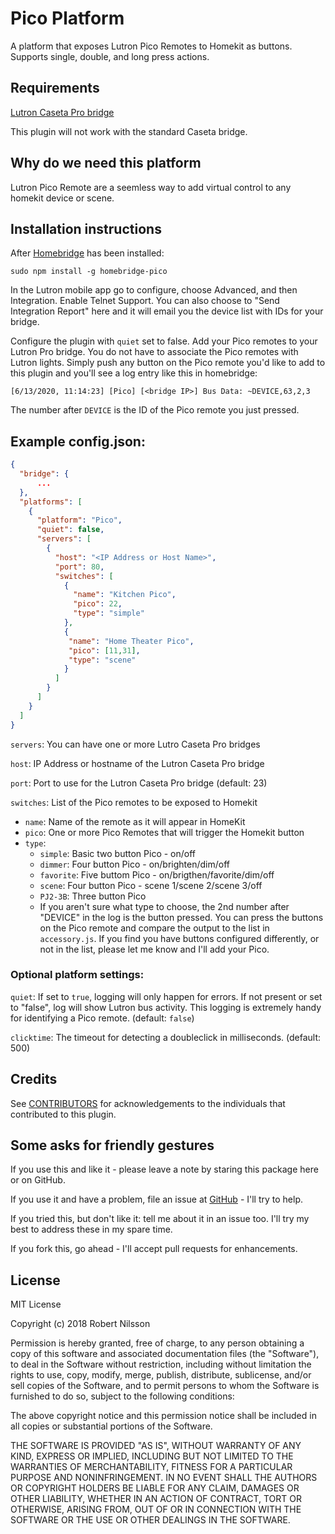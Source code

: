 # Pico Platform

A platform that exposes Lutron Pico Remotes to Homekit as buttons.  Supports single, double, and long press actions.

## Requirements

[Lutron Caseta Pro bridge](https://www.casetawireless.com/proproducts)

This plugin will not work with the standard Caseta bridge.

## Why do we need this platform

Lutron Pico Remote are a seemless way to add virtual control to any homekit device or scene.

## Installation instructions

After [Homebridge](https://github.com/nfarina/homebridge) has been installed:

 `sudo npm install -g homebridge-pico`

In the Lutron mobile app go to configure, choose Advanced, and then Integration.  Enable Telnet Support.  You can also choose to "Send Integration Report" here and it will email you the device list with IDs for your bridge.

Configure the plugin with `quiet` set to false.  Add your Pico remotes to your Lutron Pro bridge.  You do not have to associate the Pico remotes with Lutron lights.  Simply push any button on the Pico remote you'd like to add to this plugin and you'll see a log entry like this in homebridge:

`[6/13/2020, 11:14:23] [Pico] [<bridge IP>] Bus Data: ~DEVICE,63,2,3`

The number after `DEVICE` is the ID of the Pico remote you just pressed.


## Example config.json:

```json
{
  "bridge": {
      ...
  },
  "platforms": [
    {
      "platform": "Pico",
      "quiet": false,
      "servers": [
        {
          "host": "<IP Address or Host Name>",
          "port": 80,
          "switches": [
            {
              "name": "Kitchen Pico",
              "pico": 22,
              "type": "simple"
            },
            {
             "name": "Home Theater Pico",
             "pico": [11,31],
             "type": "scene"
            }
          ]
        }
      ]
    }
  ]
}
```

`servers`: You can have one or more Lutro Caseta Pro bridges

`host`: IP Address or hostname of the Lutron Caseta Pro bridge

`port`: Port to use for the Lutron Caseta Pro bridge (default: 23)

`switches`: List of the Pico remotes to be exposed to Homekit

* `name`: Name of the remote as it will appear in HomeKit
* `pico`: One or more Pico Remotes that will trigger the Homekit button
* `type`:
  * `simple`: Basic two button Pico - on/off
  * `dimmer`:  Four button Pico - on/brighten/dim/off
  * `favorite`:  Five buttom Pico - on/brigthen/favorite/dim/off
  * `scene`: Four button Pico - scene 1/scene 2/scene 3/off
  * `PJ2-3B`: Three button Pico
  * If you aren't sure what type to choose, the 2nd number after "DEVICE" in the log is the button pressed.  You can press the buttons on the Pico remote and compare the output to the list in `accessory.js`.  If you find you have buttons configured differently, or not in the list, please let me know and I'll add your Pico.


### Optional platform settings:

`quiet`: If set to `true`, logging will only happen for errors.  If not present or set to "false", log will show Lutron bus activity.  This logging is extremely handy for identifying a Pico remote. (default: `false`)

`clicktime`:  The timeout for detecting a doubleclick in milliseconds.  (default: 500)

## Credits

See [CONTRIBUTORS](CONTRIBUTORS.md) for acknowledgements to the individuals that contributed to this plugin.

## Some asks for friendly gestures

If you use this and like it - please leave a note by staring this package here or on GitHub.

If you use it and have a problem, file an issue at [GitHub](https://github.com/rnilsson/homebridge-pico/issues) - I'll try to help.

If you tried this, but don't like it: tell me about it in an issue too. I'll try my best
to address these in my spare time.

If you fork this, go ahead - I'll accept pull requests for enhancements.

## License

MIT License

Copyright (c) 2018 Robert Nilsson

Permission is hereby granted, free of charge, to any person obtaining a copy
of this software and associated documentation files (the "Software"), to deal
in the Software without restriction, including without limitation the rights
to use, copy, modify, merge, publish, distribute, sublicense, and/or sell
copies of the Software, and to permit persons to whom the Software is
furnished to do so, subject to the following conditions:

The above copyright notice and this permission notice shall be included in all
copies or substantial portions of the Software.

THE SOFTWARE IS PROVIDED "AS IS", WITHOUT WARRANTY OF ANY KIND, EXPRESS OR
IMPLIED, INCLUDING BUT NOT LIMITED TO THE WARRANTIES OF MERCHANTABILITY,
FITNESS FOR A PARTICULAR PURPOSE AND NONINFRINGEMENT. IN NO EVENT SHALL THE
AUTHORS OR COPYRIGHT HOLDERS BE LIABLE FOR ANY CLAIM, DAMAGES OR OTHER
LIABILITY, WHETHER IN AN ACTION OF CONTRACT, TORT OR OTHERWISE, ARISING FROM,
OUT OF OR IN CONNECTION WITH THE SOFTWARE OR THE USE OR OTHER DEALINGS IN THE
SOFTWARE.